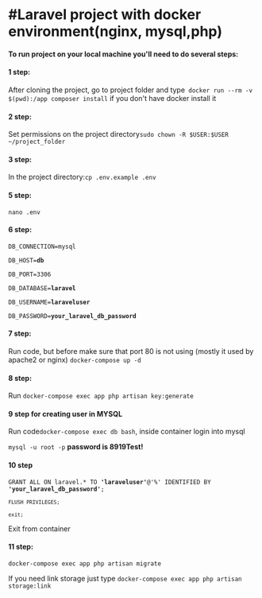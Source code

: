 

<h1>#Laravel project with docker environment(nginx, mysql,php)</h1>
<h4>To run project on your local machine you'll need to do several steps:</h4>

<h4>1 step:</h4>
<p style="font-size:14px">After cloning the project, go to project folder and type<code> docker run --rm -v $(pwd):/app composer install</code>
if you don't have docker install it</p>

<h4>2 step:</h4>
<p>Set permissions on the project directory<code>sudo chown -R $USER:$USER ~/project_folder</code></p>
<h4>3 step:</h4>
<p>In the project directory:<code>cp .env.example .env</code></p>

<h4>5 step:</h4>
<p><code>nano .env</code></p>

<h4>6 step:</h4>
   <p><code>DB_CONNECTION=mysql</code></p>
   <p><code>DB_HOST=<strong>db</strong> </code></p>
   <p><code>DB_PORT=3306</code></p>
   <p><code>DB_DATABASE=<strong>laravel</strong></code></p>
   <p><code>DB_USERNAME=<strong>laraveluser</strong></code></p>
   <p><code>DB_PASSWORD=<strong>your_laravel_db_password</strong></code></p>

<h4>7 step:</h4>
<p>Run code, but before make sure that port 80 is not using (mostly it used by apache2 or nginx) <code>docker-compose up -d</code></p>

<h4>8 step: </h4>
<p>Run <code>docker-compose exec app php artisan key:generate</code>

<h4>9 step for creating user in MYSQL</h4>

<p style="font-size:14px">Run code<code>docker-compose exec db bash</code>, inside container login into mysql <p><code>mysql -u root -p</code> <strong> password is 8919Test!</strong></p>

<h4>10 step</h4>
<p><code>GRANT ALL ON laravel.* TO <strong>'laraveluser'</strong>@'%' IDENTIFIED BY <strong>'your_laravel_db_password'</strong>;<p><code>FLUSH PRIVILEGES;</code></p><p><code>exit;</code></p></code></p>

<p>Exit from container</p>

<h4>11 step:</h4>

<p><code>docker-compose exec app php artisan migrate</code></p>

<p>If you need link storage just type <code>docker-compose exec app php artisan storage:link</code></p>
